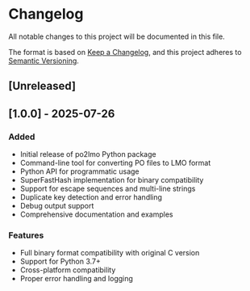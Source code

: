 # Changelog

All notable changes to this project will be documented in this file.

The format is based on [Keep a Changelog](https://keepachangelog.com/en/1.0.0/),
and this project adheres to [Semantic Versioning](https://semver.org/spec/v2.0.0.html).

## [Unreleased]

## [1.0.0] - 2025-07-26

### Added
- Initial release of po2lmo Python package
- Command-line tool for converting PO files to LMO format
- Python API for programmatic usage
- SuperFastHash implementation for binary compatibility
- Support for escape sequences and multi-line strings
- Duplicate key detection and error handling
- Debug output support
- Comprehensive documentation and examples

### Features
- Full binary format compatibility with original C version
- Support for Python 3.7+
- Cross-platform compatibility
- Proper error handling and logging
